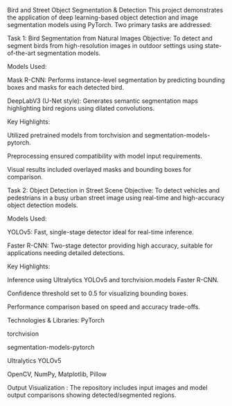 Bird and Street Object Segmentation & Detection
This project demonstrates the application of deep learning-based object detection and image segmentation models using PyTorch. Two primary tasks are addressed:

Task 1: Bird Segmentation from Natural Images
Objective:
To detect and segment birds from high-resolution images in outdoor settings using state-of-the-art segmentation models.

Models Used:

Mask R-CNN: Performs instance-level segmentation by predicting bounding boxes and masks for each detected bird.

DeepLabV3 (U-Net style): Generates semantic segmentation maps highlighting bird regions using dilated convolutions.

Key Highlights:

Utilized pretrained models from torchvision and segmentation-models-pytorch.

Preprocessing ensured compatibility with model input requirements.

Visual results included overlayed masks and bounding boxes for comparison.

Task 2: Object Detection in Street Scene
Objective:
To detect vehicles and pedestrians in a busy urban street image using real-time and high-accuracy object detection models.

Models Used:

YOLOv5: Fast, single-stage detector ideal for real-time inference.

Faster R-CNN: Two-stage detector providing high accuracy, suitable for applications needing detailed detections.

Key Highlights:

Inference using Ultralytics YOLOv5 and torchvision.models Faster R-CNN.

Confidence threshold set to 0.5 for visualizing bounding boxes.

Performance comparison based on speed and accuracy trade-offs.

Technologies & Libraries:
PyTorch

torchvision

segmentation-models-pytorch

Ultralytics YOLOv5

OpenCV, NumPy, Matplotlib, Pillow

Output Visualization :
The repository includes input images and model output comparisons showing detected/segmented regions.

